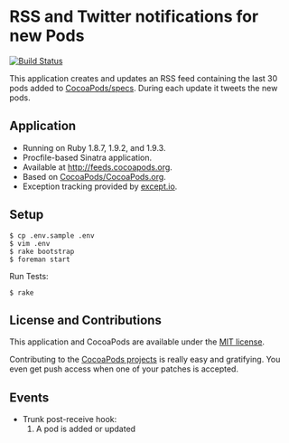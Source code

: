 # RSS and Twitter notifications for new Pods
[![Build Status](https://secure.travis-ci.org/CocoaPods/feeds.cocoapods.org.svg)](http://travis-ci.org/CocoaPods/feeds.cocoapods.org)

This application creates and updates an RSS feed containing the
last 30 pods added to [CocoaPods/specs](https://github.com/CocoaPods/specs).
During each update it tweets the new pods.

## Application

- Running on Ruby 1.8.7, 1.9.2, and 1.9.3.
- Procfile-based Sinatra application. 
- Available at http://feeds.cocoapods.org.
- Based on [CocoaPods/CocoaPods.org](https://github.com/CocoaPods/CocoaPods.org).
- Exception tracking provided by [except.io](http://except.io/).

## Setup

```shell
$ cp .env.sample .env
$ vim .env
$ rake bootstrap
$ foreman start
```

Run Tests:

```shell
$ rake
```


## License and Contributions

This application and CocoaPods are available under the [MIT license](http://www.opensource.org/licenses/mit-license.php).

Contributing to the [CocoaPods projects](https://github.com/CocoaPods) is really easy and gratifying. 
You even get push access when one of your patches is accepted.

## Events
    
- Trunk post-receive hook:
    1. A pod is added or updated